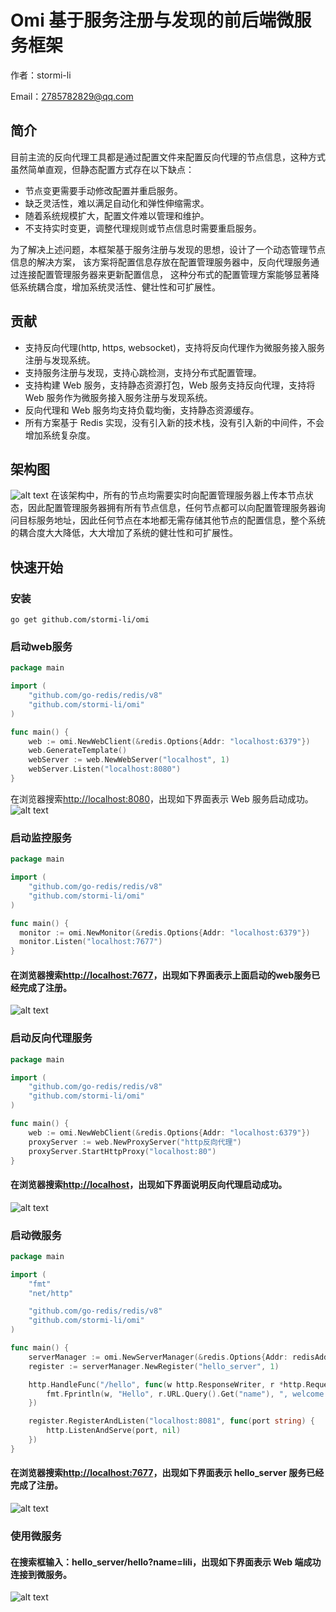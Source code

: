 # Omi 基于服务注册与发现的前后端微服务框架
作者：stormi-li 


Email：2785782829@qq.com
## 简介
目前主流的反向代理工具都是通过配置文件来配置反向代理的节点信息，这种方式虽然简单直观，但静态配置方式存在以下缺点：

* 节点变更需要手动修改配置并重启服务。
* 缺乏灵活性，难以满足自动化和弹性伸缩需求。
* 随着系统规模扩大，配置文件难以管理和维护。
* 不支持实时变更，调整代理规则或节点信息时需要重启服务。

为了解决上述问题，本框架基于服务注册与发现的思想，设计了一个动态管理节点信息的解决方案，
该方案将配置信息存放在配置管理服务器中，反向代理服务通过连接配置管理服务器来更新配置信息，
这种分布式的配置管理方案能够显著降低系统耦合度，增加系统灵活性、健壮性和可扩展性。
## 贡献
* 支持反向代理(http, https, websocket)，支持将反向代理作为微服务接入服务注册与发现系统。
* 支持服务注册与发现，支持心跳检测，支持分布式配置管理。
* 支持构建 Web 服务，支持静态资源打包，Web 服务支持反向代理，支持将 Web 服务作为微服务接入服务注册与发现系统。
* 反向代理和 Web 服务均支持负载均衡，支持静态资源缓存。
* 所有方案基于 Redis 实现，没有引入新的技术栈，没有引入新的中间件，不会增加系统复杂度。
## 架构图
![alt text](image.png)
在该架构中，所有的节点均需要实时向配置管理服务器上传本节点状态，因此配置管理服务器拥有所有节点信息，任何节点都可以向配置管理服务器询问目标服务地址，因此任何节点在本地都无需存储其他节点的配置信息，整个系统的耦合度大大降低，大大增加了系统的健壮性和可扩展性。
## 快速开始
### 安装
```shell 
go get github.com/stormi-li/omi
```
### 启动web服务
```go
package main

import (
    "github.com/go-redis/redis/v8"
    "github.com/stormi-li/omi"
)

func main() {
    web := omi.NewWebClient(&redis.Options{Addr: "localhost:6379"})
    web.GenerateTemplate()
    webServer := web.NewWebServer("localhost", 1)
    webServer.Listen("localhost:8080")
}
```
在浏览器搜索[http://localhost:8080](http://localhost:8080)，出现如下界面表示 Web 服务启动成功。
![alt text](image-1.png)
### 启动监控服务
```go
package main

import (
    "github.com/go-redis/redis/v8"
    "github.com/stormi-li/omi"
)

func main() {
  monitor := omi.NewMonitor(&redis.Options{Addr: "localhost:6379"})
  monitor.Listen("localhost:7677")
}
```
#### 在浏览器搜索[http://localhost:7677](http://localhost:7677)，出现如下界面表示上面启动的web服务已经完成了注册。
![alt text](image-2.png)
### 启动反向代理服务
```go
package main

import (
    "github.com/go-redis/redis/v8"
    "github.com/stormi-li/omi"
)

func main() {
    web := omi.NewWebClient(&redis.Options{Addr: "localhost:6379"})
    proxyServer := web.NewProxyServer("http反向代理")
    proxyServer.StartHttpProxy("localhost:80")
}
```
#### 在浏览器搜索[http://localhost](http://localhost)，出现如下界面说明反向代理启动成功。
![alt text](image-3.png)
### 启动微服务
```go
package main

import (
    "fmt"
    "net/http"

    "github.com/go-redis/redis/v8"
    "github.com/stormi-li/omi"
)

func main() {
    serverManager := omi.NewServerManager(&redis.Options{Addr: redisAddr, Password: password})
    register := serverManager.NewRegister("hello_server", 1)

    http.HandleFunc("/hello", func(w http.ResponseWriter, r *http.Request) {
        fmt.Fprintln(w, "Hello", r.URL.Query().Get("name"), ", welcome to use omi")
    })

    register.RegisterAndListen("localhost:8081", func(port string) {
        http.ListenAndServe(port, nil)
    })
}
```
#### 在浏览器搜索[http://localhost:7677](http://localhost:7677)，出现如下界面表示 hello_server 服务已经完成了注册。
![alt text](image-4.png)
### 使用微服务
#### 在搜索框输入：hello_server/hello?name=lili，出现如下界面表示 Web 端成功连接到微服务。
![alt text](image-5.png)